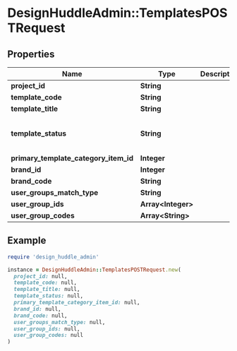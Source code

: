 # DesignHuddleAdmin::TemplatesPOSTRequest

## Properties

| Name | Type | Description | Notes |
| ---- | ---- | ----------- | ----- |
| **project_id** | **String** |  |  |
| **template_code** | **String** |  | [optional] |
| **template_title** | **String** |  |  |
| **template_status** | **String** |  | [optional][default to &#39;active&#39;] |
| **primary_template_category_item_id** | **Integer** |  | [optional] |
| **brand_id** | **Integer** |  | [optional] |
| **brand_code** | **String** |  | [optional] |
| **user_groups_match_type** | **String** |  | [optional] |
| **user_group_ids** | **Array&lt;Integer&gt;** |  | [optional] |
| **user_group_codes** | **Array&lt;String&gt;** |  | [optional] |

## Example

```ruby
require 'design_huddle_admin'

instance = DesignHuddleAdmin::TemplatesPOSTRequest.new(
  project_id: null,
  template_code: null,
  template_title: null,
  template_status: null,
  primary_template_category_item_id: null,
  brand_id: null,
  brand_code: null,
  user_groups_match_type: null,
  user_group_ids: null,
  user_group_codes: null
)
```

